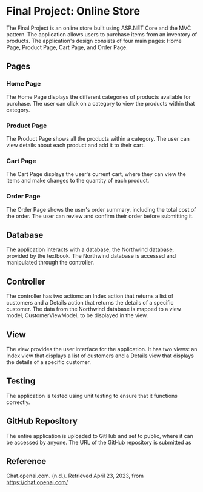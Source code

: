 
# Final Project: Online Store

The Final Project is an online store built using ASP.NET Core and the MVC pattern. The application allows users to purchase items from an inventory of products. The application's design consists of four main pages: Home Page, Product Page, Cart Page, and Order Page.

## Pages

### Home Page

The Home Page displays the different categories of products available for purchase. The user can click on a category to view the products within that category.

### Product Page

The Product Page shows all the products within a category. The user can view details about each product and add it to their cart.

### Cart Page

The Cart Page displays the user's current cart, where they can view the items and make changes to the quantity of each product.

### Order Page

The Order Page shows the user's order summary, including the total cost of the order. The user can review and confirm their order before submitting it.

## Database

The application interacts with a database, the Northwind database, provided by the textbook. The Northwind database is accessed and manipulated through the controller.

## Controller

The controller has two actions: an Index action that returns a list of customers and a Details action that returns the details of a specific customer. The data from the Northwind database is mapped to a view model, CustomerViewModel, to be displayed in the view.

## View

The view provides the user interface for the application. It has two views: an Index view that displays a list of customers and a Details view that displays the details of a specific customer.

## Testing

The application is tested using unit testing to ensure that it functions correctly.

## GitHub Repository

The entire application is uploaded to GitHub and set to public, where it can be accessed by anyone. The URL of the GitHub repository is submitted as 

## Reference
Chat.openai.com. (n.d.). Retrieved April 23, 2023, from https://chat.openai.com/ 
